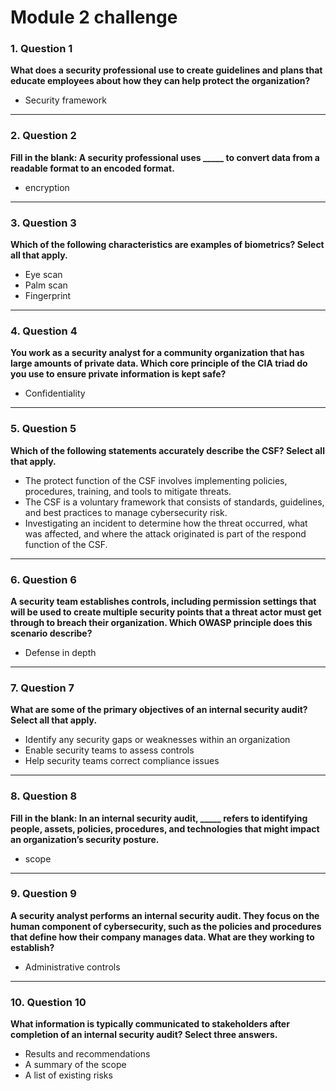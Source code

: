# Module 2 challenge

### 1. Question 1  
**What does a security professional use to create guidelines and plans that educate employees about how they can help protect the organization?**  
- Security framework  

---

### 2. Question 2  
**Fill in the blank: A security professional uses _____ to convert data from a readable format to an encoded format.**  
- encryption  

---

### 3. Question 3  
**Which of the following characteristics are examples of biometrics? Select all that apply.**  
- Eye scan  
- Palm scan  
- Fingerprint  

---

### 4. Question 4  
**You work as a security analyst for a community organization that has large amounts of private data. Which core principle of the CIA triad do you use to ensure private information is kept safe?**  
- Confidentiality  

---

### 5. Question 5  
**Which of the following statements accurately describe the CSF? Select all that apply.**  
- The protect function of the CSF involves implementing policies, procedures, training, and tools to mitigate threats.  
- The CSF is a voluntary framework that consists of standards, guidelines, and best practices to manage cybersecurity risk.  
- Investigating an incident to determine how the threat occurred, what was affected, and where the attack originated is part of the respond function of the CSF.  

---

### 6. Question 6  
**A security team establishes controls, including permission settings that will be used to create multiple security points that a threat actor must get through to breach their organization. Which OWASP principle does this scenario describe?**  
- Defense in depth  

---

### 7. Question 7  
**What are some of the primary objectives of an internal security audit? Select all that apply.**  
- Identify any security gaps or weaknesses within an organization  
- Enable security teams to assess controls  
- Help security teams correct compliance issues  

---

### 8. Question 8  
**Fill in the blank: In an internal security audit, _____ refers to identifying people, assets, policies, procedures, and technologies that might impact an organization’s security posture.**  
- scope  

---

### 9. Question 9  
**A security analyst performs an internal security audit. They focus on the human component of cybersecurity, such as the policies and procedures that define how their company manages data. What are they working to establish?**  
- Administrative controls  

---

### 10. Question 10  
**What information is typically communicated to stakeholders after completion of an internal security audit? Select three answers.**  
- Results and recommendations  
- A summary of the scope  
- A list of existing risks  
